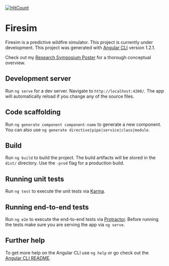 [![HitCount](http://hits.dwyl.io/j-ochs/firesim.svg)](http://hits.dwyl.io/j-ochs/firesim)
# Firesim

Firesim is a predictive wildfire simulator. This project is currently under development.
This project was generated with [Angular CLI](https://github.com/angular/angular-cli) version 1.2.1.

Check out my [Research Symposium Poster](https://github.com/j-ochs/firesim/blob/master/src/assets/capstone_poster.pdf) for a thorough conceptual overview.

## Development server

Run `ng serve` for a dev server. Navigate to `http://localhost:4200/`. The app will automatically reload if you change any of the source files.

## Code scaffolding

Run `ng generate component component-name` to generate a new component. You can also use `ng generate directive|pipe|service|class|module`.

## Build

Run `ng build` to build the project. The build artifacts will be stored in the `dist/` directory. Use the `-prod` flag for a production build.

## Running unit tests

Run `ng test` to execute the unit tests via [Karma](https://karma-runner.github.io).

## Running end-to-end tests

Run `ng e2e` to execute the end-to-end tests via [Protractor](http://www.protractortest.org/).
Before running the tests make sure you are serving the app via `ng serve`.

## Further help

To get more help on the Angular CLI use `ng help` or go check out the [Angular CLI README](https://github.com/angular/angular-cli/blob/master/README.md).
